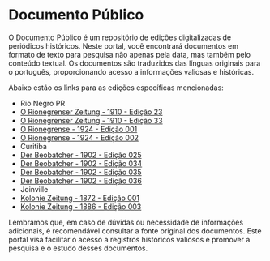 # Documento Público

O Documento Público é um repositório de edições digitalizadas de periódicos históricos. Neste portal, você encontrará documentos em formato de texto para pesquisa não apenas pela data, mas também pelo conteúdo textual. Os documentos são traduzidos das línguas originais para o português, proporcionando acesso a informações valiosas e históricas.

Abaixo estão os links para as edições específicas mencionadas:
- Rio Negro PR
- [O Rionegrenser Zeitung - 1910 - Edição 23](/docs/o-rionegrenser-tung-1910_025.md)
- [O Rionegrenser Zeitung - 1910 - Edição 33](/docs/o-rionegrenser-tung-1910_033.md)
- [O Rionegrense - 1924 - Edição 001](/docs/o-rionegrense-1924-001.md)
- [O Rionegrense - 1924 - Edição 002](/docs/o-rionegrense-1924-002.md)
- Curitiba
- [Der Beobatcher - 1902 - Edição 025](/docs/der-beobatcher-1902_25.md)
- [Der Beobatcher - 1902 - Edição 034](/docs/der-beobachter-1902_34.md)
- [Der Beobatcher - 1902 - Edição 035](/docs/der-beobachter-1902_35.md)
- [Der Beobatcher - 1902 - Edição 036](/docs/der-beobachter-1902_36.md)
- Joinville
- [Kolonie Zeitung - 1872 - Edição 001](/docs/kolonie-zeitung-1854.md)
- [Kolonie Zeitung - 1886 - Edição 003](/docs/kolonie-zeitung-1886-003.md)

Lembramos que, em caso de dúvidas ou necessidade de informações adicionais, é recomendável consultar a fonte original dos documentos. Este portal visa facilitar o acesso a registros históricos valiosos e promover a pesquisa e o estudo desses documentos.
